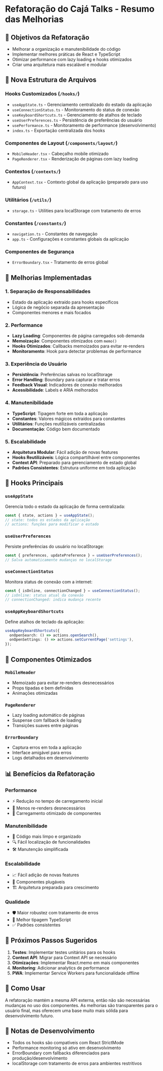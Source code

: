 # Refatoração do Cajá Talks - Resumo das Melhorias

## 🎯 Objetivos da Refatoração

- Melhorar a organização e manutenibilidade do código
- Implementar melhores práticas de React e TypeScript
- Otimizar performance com lazy loading e hooks otimizados
- Criar uma arquitetura mais escalável e modular

## 📁 Nova Estrutura de Arquivos

### Hooks Customizados (`/hooks/`)
- `useAppState.ts` - Gerenciamento centralizado do estado da aplicação
- `useConnectionStatus.ts` - Monitoramento do status de conexão
- `useKeyboardShortcuts.ts` - Gerenciamento de atalhos de teclado
- `useUserPreferences.ts` - Persistência de preferências do usuário
- `usePerformance.ts` - Monitoramento de performance (desenvolvimento)
- `index.ts` - Exportação centralizada dos hooks

### Componentes de Layout (`/components/layout/`)
- `MobileHeader.tsx` - Cabeçalho mobile otimizado
- `PageRenderer.tsx` - Renderização de páginas com lazy loading

### Contextos (`/contexts/`)
- `AppContext.tsx` - Contexto global da aplicação (preparado para uso futuro)

### Utilitários (`/utils/`)
- `storage.ts` - Utilities para localStorage com tratamento de erros

### Constantes (`/constants/`)
- `navigation.ts` - Constantes de navegação
- `app.ts` - Configurações e constantes globais da aplicação

### Componentes de Segurança
- `ErrorBoundary.tsx` - Tratamento de erros global

## 🚀 Melhorias Implementadas

### 1. **Separação de Responsabilidades**
- Estado da aplicação extraído para hooks específicos
- Lógica de negócio separada da apresentação
- Componentes menores e mais focados

### 2. **Performance**
- **Lazy Loading**: Componentes de página carregados sob demanda
- **Memoização**: Componentes otimizados com `memo()`
- **Hooks Otimizados**: Callbacks memoizados para evitar re-renders
- **Monitoramento**: Hook para detectar problemas de performance

### 3. **Experiência do Usuário**
- **Persistência**: Preferências salvas no localStorage
- **Error Handling**: Boundary para capturar e tratar erros
- **Feedback Visual**: Indicadores de conexão melhorados
- **Acessibilidade**: Labels e ARIA melhorados

### 4. **Manutenibilidade**
- **TypeScript**: Tipagem forte em toda a aplicação
- **Constantes**: Valores mágicos extraídos para constantes
- **Utilitários**: Funções reutilizáveis centralizadas
- **Documentação**: Código bem documentado

### 5. **Escalabilidade**
- **Arquitetura Modular**: Fácil adição de novas features
- **Hooks Reutilizáveis**: Lógica compartilhável entre componentes
- **Context API**: Preparado para gerenciamento de estado global
- **Padrões Consistentes**: Estrutura uniforme em toda aplicação

## 🔧 Hooks Principais

### `useAppState`
Gerencia todo o estado da aplicação de forma centralizada:
```typescript
const { state, actions } = useAppState();
// state: todos os estados da aplicação
// actions: funções para modificar o estado
```

### `useUserPreferences`
Persiste preferências do usuário no localStorage:
```typescript
const { preferences, updatePreference } = useUserPreferences();
// Salva automaticamente mudanças no localStorage
```

### `useConnectionStatus`
Monitora status de conexão com a internet:
```typescript
const { isOnline, connectionChanged } = useConnectionStatus();
// isOnline: status atual da conexão
// connectionChanged: indica mudança recente
```

### `useAppKeyboardShortcuts`
Define atalhos de teclado da aplicação:
```typescript
useAppKeyboardShortcuts({
  onOpenSearch: () => actions.openSearch(),
  onOpenSettings: () => actions.setCurrentPage('settings'),
});
```

## 🎨 Componentes Otimizados

### `MobileHeader`
- Memoizado para evitar re-renders desnecessários
- Props tipadas e bem definidas
- Animações otimizadas

### `PageRenderer`
- Lazy loading automático de páginas
- Suspense com fallback de loading
- Transições suaves entre páginas

### `ErrorBoundary`
- Captura erros em toda a aplicação
- Interface amigável para erros
- Logs detalhados em desenvolvimento

## 📊 Benefícios da Refatoração

### Performance
- ⚡ Redução no tempo de carregamento inicial
- 🔄 Menos re-renders desnecessários
- 💾 Carregamento otimizado de componentes

### Manutenibilidade
- 🧹 Código mais limpo e organizado
- 🔍 Fácil localização de funcionalidades
- 🛠️ Manutenção simplificada

### Escalabilidade
- 📈 Fácil adição de novas features
- 🔌 Componentes plugáveis
- 🏗️ Arquitetura preparada para crescimento

### Qualidade
- 🛡️ Maior robustez com tratamento de erros
- 📝 Melhor tipagem TypeScript
- ✅ Padrões consistentes

## 🚀 Próximos Passos Sugeridos

1. **Testes**: Implementar testes unitários para os hooks
2. **Context API**: Migrar para Context API se necessário
3. **Otimizações**: Implementar React.memo em mais componentes
4. **Monitoring**: Adicionar analytics de performance
5. **PWA**: Implementar Service Workers para funcionalidade offline

## 🔄 Como Usar

A refatoração mantém a mesma API externa, então não são necessárias mudanças no uso dos componentes. As melhorias são transparentes para o usuário final, mas oferecem uma base muito mais sólida para desenvolvimento futuro.

## 📝 Notas de Desenvolvimento

- Todos os hooks são compatíveis com React StrictMode
- Performance monitoring só ativo em desenvolvimento
- ErrorBoundary com fallbacks diferenciados para produção/desenvolvimento
- localStorage com tratamento de erros para ambientes restritivos